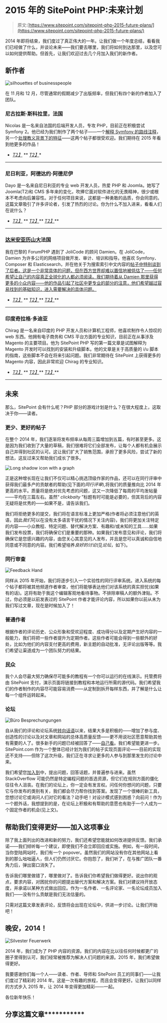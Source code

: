 # 2015 年的 SitePoint PHP:未来计划

> 原文:[https://www.sitepoint.com/sitepoint-php-2015-future-plans/](https://www.sitepoint.com/sitepoint-php-2015-future-plans/)

2014 年即将结束，我们度过了真正伟大的一年。让我们做一个年度总结，看看我们已经做了什么，并谈论未来——我们要去哪里，我们将如何到达那里，以及您可以如何提供帮助。但首先，让我们欢迎过去几个月加入我们的新作者。

## 新作者

![silhouettes of businesspeople](../Images/943a3773c027f2c6d2791a78754abbea.png)

在 11 月和 12 月，尽管通常的假期减少了出版频率，但我们有四个新的作者加入了团队。

### 尼古拉斯·斯科拉里，法国

Nicolas 是一名来自法国的后端开发人员，专攻 PHP，目前正在积极尝试 Symfony 2。他已经为我们制作了两个帖子——一个[解释 Symfony 的路线注释](https://www.sitepoint.com/getting-started-symfony2-route-annotations/)，另一个[处理教义背景下的特征](https://www.sitepoint.com/using-traits-doctrine-entities/)——这两个帖子都很受欢迎。我们期待在 2015 年看到他更多的作品！

*   [*T2】*](https://twitter.com/scoolnico)
**   [*T2】*](https://plus.google.com/118099283143842145244/)*

 *** * *

### 尼日利亚，阿德达约·阿德尼伊

Dayo 是一名来自尼日利亚的专业 web 开发人员，热爱 PHP 和 Joomla。她写了 Joomla(T2)和 CMS 多年来的变化，吹捧它面对软件进化的无畏精神，很少或根本不考虑向后兼容性。对于任何项目来说，这都是一种勇敢的品质，你会同意的。这篇文章吸引了许多评论者，引发了热烈的讨论。你为什么不加入进来，看看人们在说什么？

*   [*T2】*](https://twitter.com/daydah)
**   [*T2】*](http://www.linkedin.com/pub/adedayo-adeniyi/10/77/ab9)**   [*T2】*](http://plus.google.com/100058648162147308941)**

 **** * *

### [达米安亚历山大](https://www.sitepoint.com/author/dalexandre/)法国

我在巴黎的 ForumPHP 遇到了 JoliCode 的顾问 Damien。在 JoliCode，Damien 为许多公司的网络项目做开发、审计、培训和指导。他喜欢 Symfony、Composer 和 Elasticsearch，并在他关于为搜索索引中文内容的[帖子中特别谈到了后者。这是一个非常具体的问题，但在西方世界却难以置信地被低估了——任何希望让自己的内容真正全球化的人都必须阅读。我们期待着从 Damien 那里获得更多的小众内容——他的作品引起了社区中更专业的部分的注意，他们希望越过容易找到的基础知识，进入需要解决的具体问题。](https://www.sitepoint.com/efficient-chinese-search-elasticsearch/)

*   [*T2】*](https://twitter.com/damienalexandre)
**   [*T2】*](https://github.com/damienalexandre)**   [*T2】*](https://plus.google.com/+DamienAlexandre)**

 **** * *

### 印度奇拉格·多迪亚

Chirag 是一名来自印度的 PHP 开发人员和计算机工程师，他喜欢制作令人惊叹的 web 东西。他拥有电子商务和 CMS 平台方面的专业知识，目前正在从事涉及 Magento 的主要项目。他为 SitePoint PHP 写的第一篇文章是试图解释为 Magento 开发时可以找到的安装和升级脚本。他的文章是关于高质量的 i/u 脚本的指南，这些脚本不会在将来引起问题。我们非常期待在 SitePoint 上获得更多的 Magento 内容，因此非常欢迎 Chirag 的专业知识。

*   [*T2】*](https://twitter.com/Erchiragdodia)
**   [*T2】*](https://www.facebook.com/chirag.dodia.7)**   [*T2】*](https://plus.google.com/+chiragdodia)**

 **** * *

## 未来

那么，SitePoint 会有什么呢？PHP 部分的游戏计划是什么？在很大程度上，这取决于你——读者。

### 更少、更好的帖子

在整个 2014 年，我们逐渐将发布频率从每周三篇增加到五篇，有时甚至更多。这是因为我们收到了大量的草稿，我们很难将它们全部发布，让每个人都有机会展示自己并得到社区的认可。这让我们扩大了销售范围，承担了更多风险，尝试了新的想法，这反过来又帮助我们成长了很多。

![Long shadow icon with a graph](../Images/1ffb1349c268af37de1a75918b7e156e.png)

正是这种增长现在让我们不仅可以精心挑选顶级作家的作品，还可以在同行评审中获得我们最多产的贡献者的帮助(见下面的*同行评审*),将我们的质量推向比 2014 年更高的水平。质量将是绝对优先考虑的问题，这又一次降低了每周的平均发帖量——平均在三篇左右。虽然“ *clickbaity* ”标题有时可能是必要的，但其背后的内容无疑将是优秀的——如果不是，请告诉我们。

我们将拒绝更多的提交，我们将在语言标准上更加严格(作者将必须注意他们的英语，因此*我们*可以在没有太多语言干扰的情况下关注内容)，我们将更加关注特定的内容——小众教程、特定问题、替代解决方案、有趣和/或未知的工具……如果我们发布投票，我们将确保它们是重要的那种。如果我们发布意见和评论，我们将确保它是您感兴趣的内容，由您关心其意见的人发布，并且是您可以真诚和自信地同意或不同意的内容。我们希望培养*良好的讨论*(见*论坛*，如下)。

### 同行审查

![Feedback Hand](../Images/948bfd21c03a63156b61da2b55a5563e.png)

同样从 2015 年开始，我们将逐步引入一个实验性的同行评审系统。进入系统的每个帖子都将被其他频道作者审查，他们将能够表达他们对该系统的真实担忧(如果有的话)。这将有助于我这个编辑客观地看待事物。不排除审稿人的额外津贴。不过，你必须是以前发表过的 SitePoint 作者才能评论内容，所以如果你以前从未为我们写过文章，现在是时候加入了！

### 普通作者

根据作者的评论历史、公众形象和受欢迎程度、成功得分以及定期产生好内容的一般能力，我们将把一些作者提升为定期作者。这些作者可能会得到一些额外的好处，比如为他们的内容支付更高的费用，新主题的自动批准，无评论出版等等。我们希望让渠道成为一个团队努力的结果。

### 民众

我个人会尽最大努力确保尽可能多的教程有一个你可以运行的在线演示。托管费将由 SitePoint 支付，演示页面将链接到教程和本地运行所需的源代码。我们希望我们的作者制作的内容尽可能容易消费——从定制到拆开每样东西，并了解是什么让每一个组件运转起来。

### 论坛

![Büro Besprechungungen](../Images/47bbbbaf86811e1da13e9f3d2c957d65.png)

自从我们的评论和论坛系统[转向话语](https://www.sitepoint.com/future-new-sitepoint-forums/)以来，结果大多是积极的——增加了参与度、创造性的讨论以及对文章和网站的总体高质量反馈——更不用说社区愿意帮助其他有需要的人了。很多新手的问题已经被回答了——[自己看](https://community.sitepoint.com/c/php)。我们希望能更进一步。SitePoint.com 作为一个整体已经计划为我们的帖子实现页面评论——目前的实现还不支持——但除了这次升级，我们正在寻求让更多的人参与到那里发生的讨论中来。

我们希望您[加入到](https://community.sitepoint.com)中，提出问题，回答话题，并普遍参与进来。虽然 StackOverflow 可能仍然是特定编程问题的首选资源，但它们在规则方面的僵化往往令人沮丧。在我们的论坛上，你一定会有发言权。问任何你想问的问题，只要它与你发布的类别有关，我们都会尽力帮你找到答案。发现了一个很棒的新工具，您想讨论它或询问人们对它的看法？动手吧！对设计模式感到困惑？向前问！作为一个题外话，我想提到的是，在论坛上积极和有帮助的意愿也有助于一个人成为一个固定作者的机会(见上文)。

## 帮助我们变得更好——加入这项事业

除了我上面列出的改进和新的努力，我们还希望您能就如何改进提供反馈。我们承诺——我们倾听每一个建议，即使我们不会立即回应或实施。例如，有一段时间，当你登陆网站时，我们有一个 popover。虽然我们的网站没有你在其他网站上看到的那么咄咄逼人，但人们仍然讨厌它。你抱怨了，我们听了，在与推广团队一番角力后，弹出窗口消失了。

告诉我们哪里做错了，哪里做对了。告诉我们你希望我们做得更好。说出你的观点，要求内容，对困扰你的问题提出替代方案和解决方案。我们对建议持开放态度，并承诺以某种方式做出回应。作为一名作者、一名评论家、一名论坛成员加入我们——没有什么贡献是我们无法估量的。

只需对这篇文章发表评论，反馈将会出现在论坛中，供进一步讨论。让我们开始吧！

## 晚安，2014！

![Silvester Feuerwerk](../Images/add7ad1083b57833d20eb6b384fc7a5c.png)

2014 年，我们成为了 PHP 内容的资源。我们的内容在比以往任何时候都更广的圈子里得到认可，我们经常被推荐为解决人们问题的来源。2015 年，我们希望做得更好。

我要感谢你们每一个人——读者、作者、导师和 SitePoint 员工的同事们——让我们度过了精彩的 2014 年。这是一次有趣的旅程，而且会变得更好。让我们以同样的方式步入 2015 年，让 2014 年变得更加精彩——一起。

各位新年快乐！

## 分享这篇文章***********